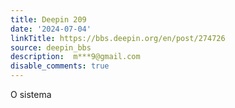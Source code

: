 ```yaml
---
title: Deepin 209
date: '2024-07-04'
linkTitle: https://bbs.deepin.org/en/post/274726
source: deepin_bbs
description:  m***9@gmail.com 
disable_comments: true
---
```

O sistema 

